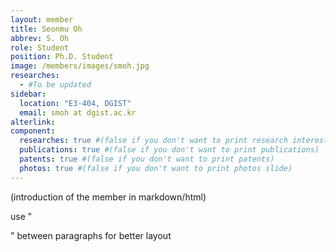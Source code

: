 ```yaml
---
layout: member
title: Seonmu Oh
abbrev: S. Oh
role: Student
position: Ph.D. Student
image: /members/images/smoh.jpg
researches:
  - #To be updated
sidebar:
  location: "E3-404, DGIST"
  email: smoh at dgist.ac.kr
alterlink: 
component:
  researches: true #(false if you don't want to print research interest)
  publications: true #(false if you don't want to print publications)
  patents: true #(false if you don't want to print patents)
  photos: true #(false if you don't want to print photos slide)
---
```


(introduction of the member in markdown/html)

<span style="display:hidden">use "<div class="bigspacer"></div>" between paragraphs for better layout</span>
